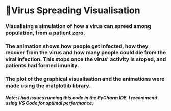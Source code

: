# :dna:Virus Spreading Visualisation

### Visualising a simulation of how a virus can spreed among population, from a patient zero.
### The animation shows how people get infected, how they recover from the virus and how many people could die from the viral infection. This stops once the virus' activity is stoped, and patients had formed imunity.

### The plot of the graphical visualisation and the animations were made using the matplotlib library.
##### Note: I had issues running this code in the PyCharm IDE. I recommend using VS Code for optimal performance.
